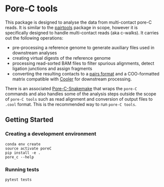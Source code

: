 # Pore-C tools

This package is designed to analyse the data from multi-contact pore-C reads. It is similar to the
[pairtools](https://github.com/mirnylab/pairtools) package in scope, however it is specifically designed to
handle multi-contact reads (aka c-walks). It carries out the following
operations:

- pre-processing a reference genome to generate auxiliary files used in downstream analyses
- creating virtual digests of the reference genome
- processing read-sorted BAM files to filter spurious alignments, detect ligation junctions and assign fragments
- converting the resulting contacts to a [pairs format](https://github.com/4dn-dcic/pairix/blob/master/pairs_format_specification.md) and a COO-formatted matrix compatible with [Cooler](https://github.com/mirnylab/cooler) for downstream processing.

There is an associated [Pore-C-Snakemake](https://github.com/nanoporetech/Pore-C-Snakemake) that wraps the `pore-C` commands and also handles some of the analysis steps outside the scope of `pore-C tools` such as read alignment and conversion of output files to `.cool` format. This is the recommended way to run `pore-C tools`.

## Getting Started

### Creating a development environment

```
conda env create
source activate poreC
pip install -e .
pore_c --help
```

### Running tests

```
pytest tests
```
